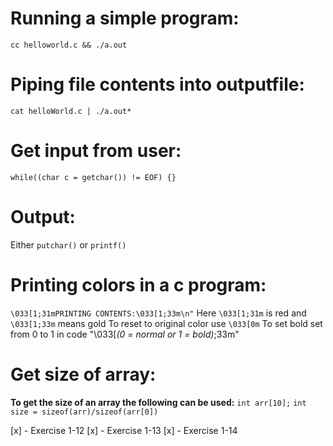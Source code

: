 # Running a simple program:
`cc helloworld.c && ./a.out`

# Piping file contents into outputfile:
`cat helloWorld.c | ./a.out*`

# Get input from user:
`while((char c = getchar()) != EOF) {}`

# Output:
Either `putchar()` or `printf()`

# Printing colors in a c program:
`\033[1;31mPRINTING CONTENTS:\033[1;33m\n"`
Here `\033[1;31m` is red and `\033[1;33m` means gold
To reset to original color use `\033[0m`
To set bold set from 0 to 1 in code "\033[*(0 = normal or 1 = bold)*;33m"

# Get size of array:
**To get the size of an array the following can be used:**
`int arr[10];`
`int size = sizeof(arr)/sizeof(arr[0])`

[x] - Exercise 1-12
[x] - Exercise 1-13
[x] - Exercise 1-14
